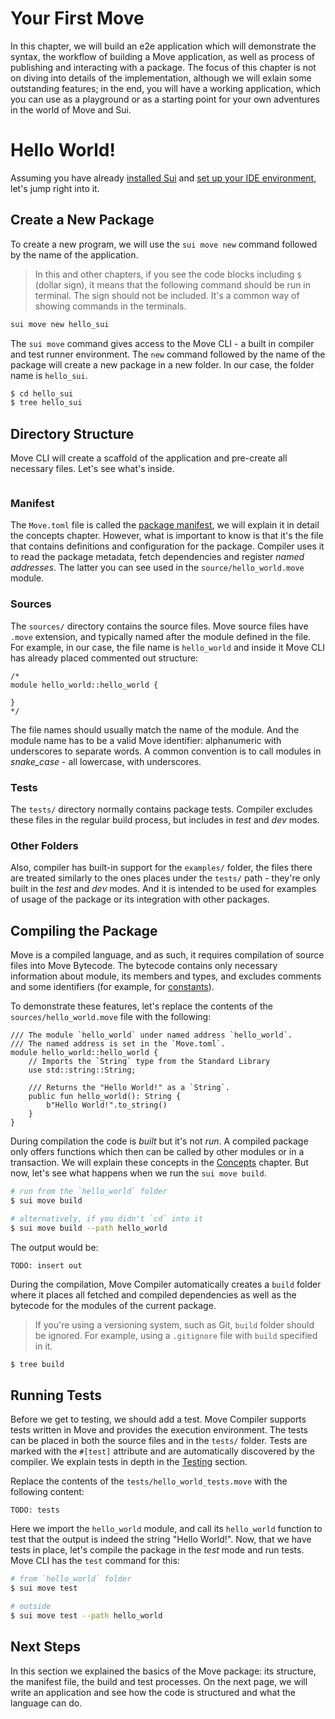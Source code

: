 # Your First Move

In this chapter, we will build an e2e application which will demonstrate the syntax, the workflow of building a Move application, as well as process of publishing and interacting with a package. The focus of this chapter is not on diving into details of the implementation, although we will exlain some outstanding features; in the end, you will have a working application, which you can use as a playground or as a starting point for your own adventures in the world of Move and Sui.

# Hello World!

Assuming you have already [installed Sui](./before-we-begin/install-sui.md) and [set up your IDE environment](./before-we-begin/ide-support.md), let's jump right into it.

## Create a New Package

To create a new program, we will use the `sui move new` command followed by the name of the application.

> In this and other chapters, if you see the code blocks including `$` (dollar sign), it means that the following command should be run in terminal. The sign should not be included. It's a common way of showing commands in the terminals.

```bash
sui move new hello_sui
```

The `sui move` command gives access to the Move CLI - a built in compiler and test runner environment. The `new` command followed by the name of the package will create a new package in a new folder. In our case, the folder name is `hello_sui`.

```bash
$ cd hello_sui
$ tree hello_sui
```

## Directory Structure

Move CLI will create a scaffold of the application and pre-create all necessary files. Let's see what's inside.

```

```

### Manifest

The `Move.toml` file is called the [package manifest](./concepts/manifest.md), we will explain it in detail the concepts chapter. However, what is important to know is that it's the file that contains definitions and configuration for the package. Compiler uses it to read the package metadata, fetch dependencies and register *named addresses*. The latter you can see used in the `source/hello_world.move` module.

### Sources

The `sources/` directory contains the source files. Move source files have `.move` extension, and typically named after the module defined in the file. For example, in our case, the file name is `hello_world` and inside it Move CLI has already placed commented out structure:

```move
/*
module hello_world::hello_world {

}
*/
```

The file names should usually match the name of the module. And the module name has to be a valid Move identifier: alphanumeric with underscores to separate words. A common convention is to call modules in *snake_case* - all lowercase, with underscores.

### Tests

The `tests/` directory normally contains package tests. Compiler excludes these files in the regular build process, but includes in *test* and *dev* modes.

### Other Folders

Also, compiler has built-in support for the `examples/` folder, the files there are treated similarly to the ones places under the `tests/` path - they're only built in the *test* and *dev* modes. And it is intended to be used for examples of usage of the package or its integration with other packages.

<!-- TODO: mention open-sourcing guide since it uses examples -->

## Compiling the Package

Move is a compiled language, and as such, it requires compilation of source files into Move Bytecode. The bytecode contains only necessary information about module, its members and types, and excludes comments and some identifiers (for example, for [constants](./basic-syntax/constants.md)).

To demonstrate these features, let's replace the contents of the `sources/hello_world.move` file with the following:

```move
/// The module `hello_world` under named address `hello_world`.
/// The named address is set in the `Move.toml`.
module hello_world::hello_world {
    // Imports the `String` type from the Standard Library
    use std::string::String;

    /// Returns the "Hello World!" as a `String`.
    public fun hello_world(): String {
        b"Hello World!".to_string()
    }
}
```

During compilation the code is *built* but it's not *run*. A compiled package only offers functions which then can be called by other modules or in a transaction. We will explain these concepts in the [Concepts](./concepts) chapter. But now, let's see what happens when we run the `sui move build`.

```bash
# run from the `hello_world` folder
$ sui move build

# alternatively, if you didn't `cd` into it
$ sui move build --path hello_world
```

The output would be:
```
TODO: insert out
```

During the compilation, Move Compiler automatically creates a `build` folder where it places all fetched and compiled dependencies as well as the bytecode for the modules of the current package.

> If you're using a versioning system, such as Git, `build` folder should be ignored. For example, using a `.gitignore` file with `build` specified in it.

```bash
$ tree build
```

## Running Tests

Before we get to testing, we should add a test. Move Compiler supports tests written in Move and provides the execution environment. The tests can be placed in both the source files and in the `tests/` folder. Tests are marked with the `#[test]` attribute and are automatically discovered by the compiler. We explain tests in depth in the [Testing](./basic-syntax/testing.md) section.

Replace the contents of the `tests/hello_world_tests.move` with the following content:

```move
TODO: tests
```

Here we import the `hello_world` module, and call its `hello_world` function to test that the output is indeed the string "Hello World!". Now, that we have tests in place, let's compile the package in the *test* mode and run tests. Move CLI has the `test` command for this:

```bash
# from `hello_world` folder
$ sui move test

# outside
$ sui move test --path hello_world
```

## Next Steps

In this section we explained the basics of the Move package: its structure, the manifest file, the build and test processes. On the next page, we will write an application and see how the code is structured and what the language can do.

#
